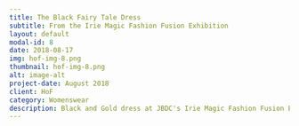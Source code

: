 ```yaml
---
title: The Black Fairy Tale Dress
subtitle: From the Irie Magic Fashion Fusion Exhibition
layout: default
modal-id: 8
date: 2018-08-17
img: hof-img-8.png
thumbnail: hof-img-8.png
alt: image-alt
project-date: August 2018
client: HoF
category: Womenswear
description: Black and Gold dress at JBDC's Irie Magic Fashion Fusion Exhibition held at the Jamaica Pegasus, made in our Maison's Atelier in Jamaica, West Indies
---
```

